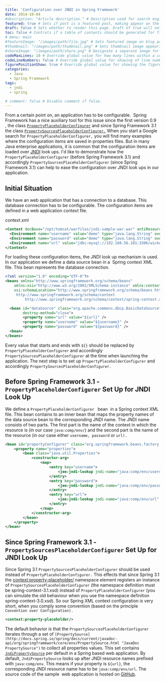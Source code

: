 ```yaml
---
title: 'Configuration over JNDI in Spring Framework'
date: 2014-10-04
#description: "Article description." # Description used for search engine.
featured: true # Sets if post is a featured post, making appear on the home page side bar.
draft: false # Sets whether to render this page. Draft of true will not be rendered.
toc: false # Controls if a table of contents should be generated for first-level links automatically.
# menu: main
#featureImage: "/images/path/file.jpg" # Sets featured image on blog post.
#thumbnail: "/images/path/thumbnail.png" # Sets thumbnail image appearing inside card on homepage.
#shareImage: "/images/path/share.png" # Designate a separate image for social media sharing.
codeMaxLines: 10 # Override global value for how many lines within a code block before auto-collapsing.
codeLineNumbers: false # Override global value for showing of line numbers within code block.
figurePositionShow: true # Override global value for showing the figure label.
categories:
  - Java
  - Spring Framework
tags:
  - jndi
  - spring

# comment: false # Disable comment if false.
---
```


From a certain point on, an application has to be configurable.  Spring Framework has a nice auxiliary tool for this issue since the first version 0.9 , the class [`PropertyPlaceholderConfigurer`](http://docs.spring.io/spring/docs/current/javadoc-api/org/springframework/beans/factory/config/PropertyPlaceholderConfigurer.html "JavaDoc PropertyPlaceholderConfigurer") and since Spring Framework 3.1 the class [`PropertySourcesPlaceholderConfigurer.`](http://docs.spring.io/spring/docs/current/javadoc-api/org/springframework/context/support/PropertySourcesPlaceholderConfigurer.html "JavaDoc PropertySourcesPlaceholderConfigurer") When you start a Google search for `PropertyPlaceholderConfigurer,` you will find many examples where the configuration items are saved in properties files. But in many Java enterprise applications, it is common that the configuration items are loaded over [JNDI](http://www.oracle.com/technetwork/java/index-jsp-137536.html "Oracle's Official Homepage about JNDI") look ups. I'd like to demonstrate how the `PropertyPlaceholderConfigurer` (before Spring Framework 3.1) and accordingly `PropertySourcesPlaceholderConfigurer` (since Spring Framework 3.1) can help to ease the configuration over JNDI look ups in our application.

Initial Situation
-----------------

We have an web application that has a connection to a database. This database connection has to be configurable. The configuration items are defined in a web application context file.

context.xml
```xml
<Context docBase="/opt/tomcat/warfiles/jndi-sample-war.war" antiResourceLocking="true">
  <Environment name="username" value="demo" type="java.lang.String" override="false"/>
  <Environment name="password" value="demo" type="java.lang.String" override="false"/>
  <Environment name="url" value="jdbc:mysql://192.168.56.101:3306/wicket_demo" type="java.lang.String" override="false"/>
</Context>
```

For loading these configuration items, the JNDI look up mechanism is used. In our application we define a data source bean in a  Spring context XML file. This bean represents the database connection.

```xml
<?xml version="1.0" encoding="UTF-8"?>
<beans xmlns="http://www.springframework.org/schema/beans"
    xmlns:xsi="http://www.w3.org/2001/XMLSchema-instance" xmlns:context="http://www.springframework.org/schema/context"
    xsi:schemaLocation="http://www.springframework.org/schema/beans http://www.springframework.org/schema/beans/spring-beans.xsd
     http://www.springframework.org/schema/context
         http://www.springframework.org/schema/context/spring-context.xsd">

  <bean id="dataSource" class="org.apache.commons.dbcp.BasicDataSource"
        destroy-method="close">
        <property name="url" value="${url}" />
        <property name="username" value="${username}" />
        <property name="password" value="${password}" />
  <bean>
</beans>
```
Every value that starts and ends with `${}` should be replaced by `PropertyPlaceholderConfigurer` and accordingly `PropertySourcesPlaceholderConfigurer` at the time when launching the application. The next step is to set up `PropertyPlaceholderConfigurer` and accordingly `PropertySourcesPlaceholderConfigurer.`

Before Spring Framework 3.1 - `PropertyPlaceholderConfigurer` Set Up for JNDI Look Up
-------------------------------------------------------------------------------------

We define a `PropertyPlaceholderConfigurer ` bean  in a Spring context XML file. This bean contains to an inner bean that maps the property names of the data source bean to the corresponding JNDI name. The JNDI name consists of two parts. The first part is the name of the context in which the resource is (in our case `java:comp/env/`) and the second part is the name of the resource (in our case either `username, password` or `url).`

```xml
<bean id="propertyConfigurer" class="org.springframework.beans.factory.config.PropertyPlaceholderConfigurer">
    <property name="properties">
        <bean class="java.util.Properties">
            <constructor-arg>
                <map>
                    <entry key="username">
                        <jee:jndi-lookup jndi-name="java:comp/env/username" />
                    </entry>
                    <entry key="password">
                        <jee:jndi-lookup jndi-name="java:comp/env/password" />
                    </entry>
                    <entry key="url">
                        <jee:jndi-lookup jndi-name="java:comp/env/url" />
                    </entry>
                </map>
            </constructor-arg>
        </bean>
    </property>
</bean>
```

Since Spring Framework 3.1 - `PropertySourcesPlaceholderConfigurer` Set Up for JNDI Look Up
-------------------------------------------------------------------------------------------

Since Spring 3.1 `PropertySourcesPlaceholderConfigurer` should be used instead of `PropertyPlaceholderConfigurer.` This effects that since Spring 3.1 the <context:property-placeholder/> namespace element registers an instance of `PropertySourcesPlaceholderConfigurer` (the namespace definition must be spring-context-3.1.xsd) instead of `PropertyPlaceholderConfigurer` (you can simulate the old behaviour when you use the namespace definition spring-context-3.0.xsd). So our Spring XML context configuration is very short, when you comply some convention (based on the principle `Convention over Configuration).`

```xml
<context:property-placeholder/>
```
The default behavior is that the `PropertySourcesPlaceholderConfigurer` iterates through a set of `[PropertySource](http://docs.spring.io/spring/docs/current/javadoc-api/org/springframework/core/env/PropertySource.html "JavaDoc PropertySource")` to collect all properties values. This set contains [`JndiPropertySource`](http://docs.spring.io/spring/docs/current/javadoc-api/org/springframework/jndi/JndiPropertySource.html "Javadoc JndiPropertySource") per default in a Spring based web application. By default, `JndiPropertySource` looks up after JNDI resource names prefixed with `java:comp/env`. This means if your property is `${url}`, the corresponding JNDI resource name has to be `java:comp/env/url`. The source code of the sample  web application is hosted on [GitHub](https://github.com/skosmalla/application-configuration-spring-maven "Sample Source Code").
